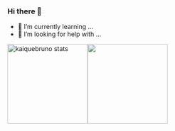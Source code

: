 ### Hi there 👋

- 🌱 I’m currently learning ...
- 🤔 I’m looking for help with ...

<div style = 'display: flex; flex-diretion: row'> 
  <img width="180em" src="https://github-readme-stats.vercel.app/api?username=KaiqueBruno&show_icons=true&theme=tokyonight&include_all_commits=true&count_private=true" alt="kaiquebruno stats"/>
  <img width="180em" src="https://github-readme-stats.vercel.app/api/top-langs/?username=KaiqueBruno&layout=compact&show_icons=true&theme=tokyonight&count_private=true&%22/%3E" />
<div/>
